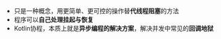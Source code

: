 - 只是一种概念，用更简单、更可控的操作替**代线程阻塞**的方法
- 程序可以**自己处理挂起与恢复**
- Kotlin协程，本质上就是**异步编程的解决方案**，解决并发中常见的**回调地狱**
